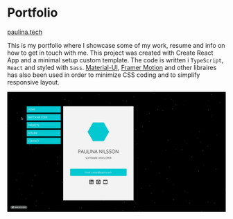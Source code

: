 # Portfolio

[paulina.tech](https://paulina.tech)

This is my portfolio where I showcase some of my work, resume and info on how to get in touch with me. This project was created with Create React App and a minimal setup custom template. The code is written i `TypeScript`, `React` and styled with `Sass`. [Material-UI](https://material-ui.com/), [Framer Motion](https://www.framer.com/motion/) and other libraires has also been used in order to minimize CSS coding and to simplify responsive layout.


![](demo.gif) 